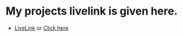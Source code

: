 # My projects livelink is given here.


- [LiveLink](https://ashish2026.github.io/TeaHouse) or [Click here](https://ashish2026.github.io/TeaHouse)
